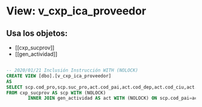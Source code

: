 # View: v_cxp_ica_proveedor

## Usa los objetos:
- [[cxp_sucprov]]
- [[gen_actividad]]

```sql

-- 2020/01/21 Inclusión Instrucción WITH (NOLOCK)
CREATE VIEW [dbo].[v_cxp_ica_proveedor]
AS
SELECT scp.cod_pro,scp.suc_pro,act.cod_pai,act.cod_dep,act.cod_ciu,act.cod_act,act.nom_act,act.trf_act,act.val_top
FROM cxp_sucprov AS scp WITH (NOLOCK) 
		INNER JOIN gen_actividad AS act WITH (NOLOCK) ON scp.cod_pai=act.cod_pai AND scp.cod_dep=act.cod_dep AND scp.cod_ciu=act.cod_ciu

```
